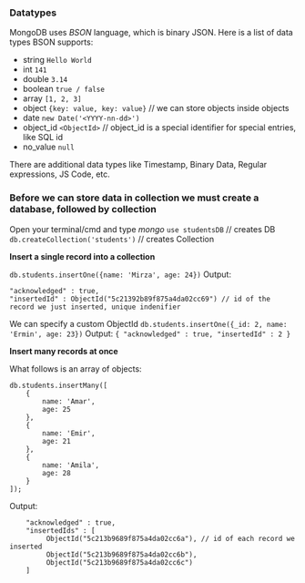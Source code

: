 
### Datatypes
MongoDB uses *BSON* language, which is binary JSON. Here is a list of data types BSON supports:
* string ```Hello World```
* int ```141```
* double ```3.14```
* boolean ```true / false```
* array ```[1, 2, 3]```
* object ``` {key: value, key: value} ``` // we can store objects inside objects
* date ```new Date('<YYYY-nn-dd>')```
* object_id ```<ObjectId>``` // object_id is a special identifier for special entries, like SQL id
* no_value ```null```

There are additional data types like Timestamp, Binary Data, Regular expressions, JS Code, etc.

### Before we can store data in collection we must create a database, followed by collection

Open your terminal/cmd and type *mongo*
```use studentsDB``` // creates DB
```db.createCollection('students')``` // creates Collection


**Insert a single record into a collection**

```db.students.insertOne({name: 'Mirza', age: 24})```
Output: 
```
"acknowledged" : true,
"insertedId" : ObjectId("5c21392b89f875a4da02cc69") // id of the record we just inserted, unique indenifier
```

We can specify a custom ObjectId
```db.students.insertOne({_id: 2, name: 'Ermin', age: 23})```
Output: ```{ "acknowledged" : true, "insertedId" : 2 }```


**Insert many records at once**

What follows is an array of objects:
```
db.students.insertMany([ 
    {
        name: 'Amar',
        age: 25
    },
    {
        name: 'Emir',
        age: 21
    },
    {
        name: 'Amila',
        age: 28
    }
]);
```
Output: 
```
    "acknowledged" : true,
    "insertedIds" : [
         ObjectId("5c213b9689f875a4da02cc6a"), // id of each record we inserted
         ObjectId("5c213b9689f875a4da02cc6b"),
         ObjectId("5c213b9689f875a4da02cc6c")
    ]
```
